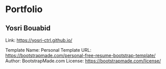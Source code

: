 # Portfolio
## Yosri Bouabid

Link: https://yosri-ctrl.github.io/

Template Name: Personal
Template URL: https://bootstrapmade.com/personal-free-resume-bootstrap-template/
Author: BootstrapMade.com
License: https://bootstrapmade.com/license/
